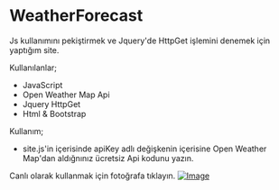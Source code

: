 # WeatherForecast
Js kullanımını pekiştirmek ve Jquery'de HttpGet işlemini denemek için yaptığım site.

Kullanılanlar;
- JavaScript
- Open Weather Map Api
- Jquery HttpGet
- Html & Bootstrap

Kullanım;
- site.js'in içerisinde apiKey adlı değişkenin içerisine Open Weather Map'dan aldığnınız ücretsiz Api kodunu yazın.

Canlı olarak kullanmak için fotoğrafa tıklayın.
[![Image](https://raw.githubusercontent.com/ozanercan/WeatherForecast/preview/preview.JPG)](https://ozanercan.com.tr/demos/weatherforecast/ "Canlı Önizleme")

